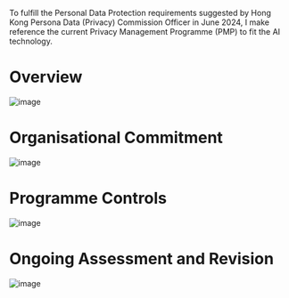 To fulfill the Personal Data Protection requirements suggested by Hong Kong Persona Data (Privacy) Commission Officer in June 2024, I make reference the current Privacy Management Programme (PMP) to fit the AI technology.

# Overview
![image](https://github.com/justinlaw360/amp/assets/4946026/e6155359-96ec-4d05-948f-a7c5a226a514)

# Organisational Commitment
![image](https://github.com/justinlaw360/amp/assets/4946026/1514d370-0264-42de-9dcb-fc4ae26e1763)

# Programme Controls
![image](https://github.com/justinlaw360/amp/assets/4946026/272b11d9-212e-42c1-b430-39aa4dbf1958)

# Ongoing Assessment and Revision
![image](https://github.com/justinlaw360/amp/assets/4946026/dbbb0b3b-7836-49bb-873e-42343d3ffcf0)

